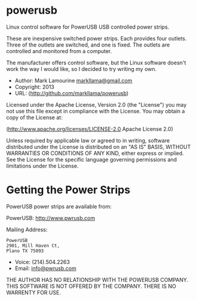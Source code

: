 powerusb
========

Linux control software for PowerUSB USB controlled power strips.

These are inexpensive switched power strips.  Each provides four
outlets.  Three of the outlets are switched, and one is fixed.  The
outlets are controlled and monitored from a computer.

The manufacturer offers control software, but the Linux software
doesn't work the way I would like, so I decided to try writing my own.

* Author: Mark Lamourine <markllama@gmail.com>
* Copyright: 2013
* URL: (http://github.com/markllama/powerusb)

Licensed under the Apache License, Version 2.0 (the "License")
you may not use this file except in compliance with the License.
You may obtain a copy of the License at:

  (http://www.apache.org/licenses/LICENSE-2.0 Apache License 2.0)

Unless required by applicable law or agreed to in writing, software
distributed under the License is distributed on an "AS IS" BASIS,
WITHOUT WARRANTIES OR CONDITIONS OF ANY KIND, either express or implied.
See the License for the specific language governing permissions and
limitations under the License.


Getting the Power Strips
========================

PowerUSB power strips are available from:

PowerUSB: http://www.pwrusb.com

Mailing Address:

    PowerUSB
    2901, Mill Haven Ct,
    Plano TX 75093

* Voice: (214).504.2263
* Email: info@pwrusb.com

THE AUTHOR HAS NO RELATIONSHIP WITH THE POWERUSB COMPANY.  THIS SOFTWARE
IS NOT OFFERED BY THE COMPANY. THERE IS NO WARRENTY FOR USE.

